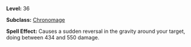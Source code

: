 <!-- TITLE: Spell: Gravity Flux -->

**Level:** 36

**Subclass:** [Chronomage](chronomage)

**Spell Effect:**  Causes a sudden reversal in the gravity around your target, doing between 434 and 550 damage.
